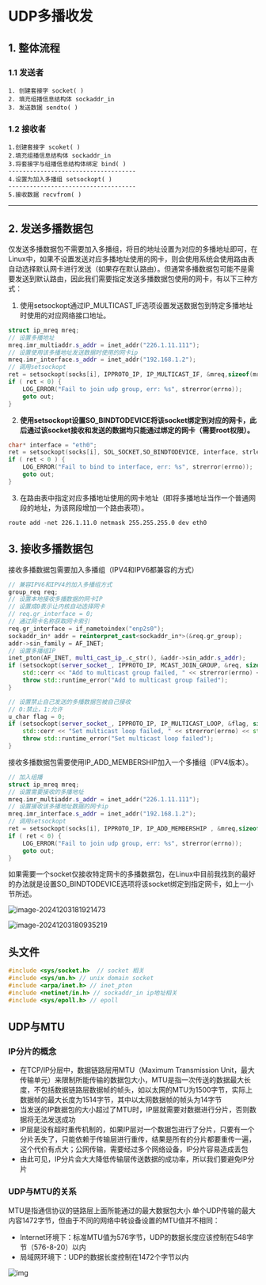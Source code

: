 # UDP多播收发

## 1. 整体流程

### 1.1 发送者

	1. 创建套接字 socket( )
	2. 填充组播信息结构体 sockaddr_in
	3. 发送数据 sendto( )

### 1.2 接收者

	1.创建套接字 scoket( )
	2.填充组播信息结构体 sockaddr_in
	3.将套接字与组播信息结构体绑定 bind( )
	------------------------------------
	4.设置为加入多播组 setsockopt( )
	------------------------------------
	5.接收数据 recvfrom( )

----

## 2. 发送多播数据包

​	仅发送多播数据包不需要加入多播组，将目的地址设置为对应的多播地址即可，在Linux中，如果不设置发送对应多播地址使用的网卡，则会使用系统会使用路由表自动选择默认网卡进行发送（如果存在默认路由）。但通常多播数据包可能不是需要发送到默认路由，因此我们需要指定发送多播数据包使用的网卡，有以下三种方式：

1. 使用setsockopt通过IP_MULTICAST_IF选项设置发送数据包到特定多播地址时使用的对应网络接口地址。

```C++
struct ip_mreq mreq;
// 设置多播地址
mreq.imr_multiaddr.s_addr = inet_addr("226.1.11.111");
// 设置使用该多播地址发送数据时使用的网卡ip
mreq.imr_interface.s_addr = inet_addr("192.168.1.2");
// 调用setsockopt
ret = setsockopt(socks[i], IPPROTO_IP, IP_MULTICAST_IF, &mreq,sizeof(mreq));
if ( ret < 0) {
    LOG_ERROR("Fail to join udp group, err: %s", strerror(errno));
    goto out;
}
```

2. **使用setsockopt设置SO_BINDTODEVICE将该socket绑定到对应的网卡，此后通过该socket接收和发送的数据均只能通过绑定的网卡（需要root权限）。**

```C++
char* interface = "eth0";
ret = setsockopt(socks[i], SOL_SOCKET,SO_BINDTODEVICE, interface, strlen(interface));
if ( ret < 0 ) {
    LOG_ERROR("Fail to bind to interface, err: %s", strerror(errno));
    goto out;
}
```

3. 在路由表中指定对应多播地址使用的网卡地址（即将多播地址当作一个普通网段的地址，为该网段增加一个路由表项）。

```shell
route add -net 226.1.11.0 netmask 255.255.255.0 dev eth0
```

## 3. 接收多播数据包
接收多播数据包需要加入多播组（IPV4和IPV6都兼容的方式）

```C++
// 兼容IPV6和IPV4的加入多播组方式
group_req req;
// 设置本地接收多播数据的网卡IP
// 设置成0表示让内核自动选择网卡
// req.gr_interface = 0;
// 通过网卡名称获取网卡索引
req.gr_interface = if_nametoindex("enp2s0");
sockaddr_in* addr = reinterpret_cast<sockaddr_in*>(&req.gr_group);
addr->sin_family = AF_INET;
// 设置多播组IP
inet_pton(AF_INET, multi_cast_ip_.c_str(), &addr->sin_addr.s_addr);
if (setsockopt(server_socket_, IPPROTO_IP, MCAST_JOIN_GROUP, &req, sizeof(req)) < 0) {
    std::cerr << "Add to multicast group failed, " << strerror(errno) << std::endl;
    throw std::runtime_error("Add to multicast group failed");
}

// 设置禁止自己发送的多播数据包被自己接收
// 0:禁止，1:允许
u_char flag = 0;
if (setsockopt(server_socket_, IPPROTO_IP, IP_MULTICAST_LOOP, &flag, sizeof(flag)) < 0) {
    std::cerr << "Set multicast loop failed, " << strerror(errno) << std::endl;
    throw std::runtime_error("Set multicast loop failed");
}
```

接收多播数据包需要使用IP_ADD_MEMBERSHIP加入一个多播组（IPV4版本）。

```C++
// 加入组播
struct ip_mreq mreq;
// 设置需要接收的多播地址
mreq.imr_multiaddr.s_addr = inet_addr("226.1.11.111");
// 设置接收该多播地址数据的网卡ip
mreq.imr_interface.s_addr = inet_addr("192.168.1.2");
// 调用setsockopt
ret = setsockopt(socks[i], IPPROTO_IP, IP_ADD_MEMBERSHIP , &mreq,sizeof (mreq));
if ( ret < 0) {
    LOG_ERROR("Fail to join udp group, err: %s", strerror(errno));
    goto out;
}
```

如果需要一个socket仅接收特定网卡的多播数据包，在Linux中目前我找到的最好的办法就是设置SO_BINDTODEVICE选项将该socket绑定到指定网卡，如上一小节所述。

![image-20241203181921473](/home/yangdi/.config/Typora/typora-user-images/image-20241203181921473.png)

![image-20241203180935219](/home/yangdi/.config/Typora/typora-user-images/image-20241203180935219.png)

## 头文件

```C++
#include <sys/socket.h>  // socket 相关
#include <sys/un.h> // unix domain socket
#include <arpa/inet.h> // inet_pton
#include <netinet/in.h> // sockaddr_in ip地址相关
#include <sys/epoll.h> // epoll
```



## UDP与MTU

### IP分片的概念

- 在TCP/IP分层中，数据链路层用MTU（Maximum Transmission Unit，最大传输单元）来限制所能传输的数据包大小，MTU是指一次传送的数据最大长度，不包括数据链路层数据帧的帧头，如以太网的MTU为1500字节，实际上数据帧的最大长度为1514字节，其中以太网数据帧的帧头为14字节
- 当发送的IP数据包的大小超过了MTU时，IP层就需要对数据进行分片，否则数据将无法发送成功
- IP层是没有超时重传机制的，如果IP层对一个数据包进行了分片，只要有一个分片丢失了，只能依赖于传输层进行重传，结果是所有的分片都要重传一遍，这个代价有点大；公网传输，需要经过多个网络设备，IP分片容易造成丢包
- 由此可见，IP分片会大大降低传输层传送数据的成功率，所以我们要避免IP分片

### UDP与MTU的关系

MTU是指通信协议的链路层上面所能通过的最大数据包大小
单个UDP传输的最大内容1472字节，但由于不同的网络中转设备设置的MTU值并不相同：

- Internet环境下：标准MTU值为576字节，UDP的数据长度应该控制在548字节（576-8-20）以内
- 局域网环境下：UDP的数据长度控制在1472个字节以内

![img](https://i-blog.csdnimg.cn/blog_migrate/38675c42d67d14a433c3102d4aff5474.png)
